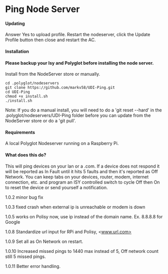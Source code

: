 # Ping Node Server

#### Updating

Answer Yes to upload profile. Restart the nodeserver, click the Update Profile button then close and restart the AC.

#### Installation

#### Please backup your Isy and Polyglot before installing the node server.

Install from the NodeServer store or manually.

    cd .polyglot/nodeservers
    git clone https://github.com/markv58/UDI-Ping.git
    cd UDI-Ping
    chmod +x install.sh
    ./install.sh

Note: If you do a manual install, you will need to do a 'git reset --hard' in the .polyglot/nodeservers/UDI-Ping folder before you can update from the NodeServer store or do a 'git pull'.

#### Requirements

A local Polyglot Nodeserver running on a Raspberry Pi.

#### What does this do?

This will ping devices on your lan or a .com. If a device does not respond it will be reported as In Fault until it hits 5 faults and then it's reported as Off Network. You can keep tabs on your devices, router, modem, internet connection, etc. and program an ISY controlled switch to cycle Off then On to reset the device or send yourself a notification.

1.0.2 minor bug fix

1.0.3 fixed crash when external ip is unreachable or modem is down

1.0.5 works on Polisy now, use ip instead of the domain name. Ex. 8.8.8.8 for Google

1.0.8 Standardize url input for RPi and Polisy, <www.url.com>

1.0.9 Set all as On Network on restart.

1.0.10 Increased missed pings to 1440 max instead of 5, Off network count still 5 missed pings.

1.0.11 Better error handling.
